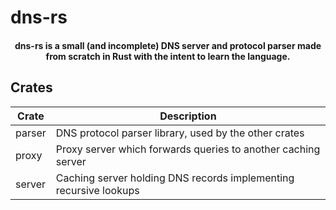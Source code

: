 # dns-rs

<h4 align="center">
dns-rs is a small (and incomplete) DNS server and protocol parser made from scratch in Rust with the intent to learn the language.
</h4>

## Crates
|Crate|Description|
|-|-|
|parser|DNS protocol parser library, used by the other crates|
|proxy|Proxy server which forwards queries to another caching server|
|server|Caching server holding DNS records implementing recursive lookups|